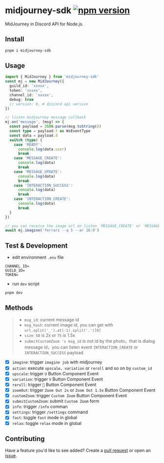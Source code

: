# midjourney-sdk <a href="https://www.npmjs.com/package/midjourney-sdk"><img src="https://img.shields.io/npm/v/midjourney-sdk.svg?maxAge=3600" alt="npm version" /></a>

MidJourney in Discord API for Node.js.

## Install

```bash
pnpm i midjourney-sdk
```

## Usage

```typescript
import { MidJourney } from 'midjourney-sdk'
const mj = new MidJourney({
  guild_id: 'xxxxx',
  token: 'xxxxx',
  channel_id: 'xxxxx',
  debug: true
  // version: 9, # discord api version
})

// listen midjourney message callback
mj.on('message', (msg) => {
  const payload = JSON.parse(msg.toString())
  const type = payload.t as WsEventType
  const data = payload.d
  switch (type) {
    case 'READY':
      console.log(data.user)
      break
    case 'MESSAGE_CREATE':
      console.log(data)
      break
    case 'MESSAGE_UPDATE':
      console.log(data)
      break
    case 'INTERACTION_SUCCESS':
      console.log(data)
      break
    case 'INTERACTION_CREATE':
      console.log(data)
      break
  }
})

// you can receive the image url on listen `MESSAGE_CREATE` or `MESSAGE_UPDATE` type of the `message` event
await mj.imagine('ferrari --q 5 --ar 16:9')
```

## Test & Development

- edit environment `.env` file

```
CHANNEL_ID=
GUILD_ID=
TOKEN=
```

- run `dev` script

```bash
pnpm dev
```

## Methods

> - `msg_id`: current message id
> - `msg_hash`: current image id, you can get with `url.split('_').at(-1).split('.')[0]`
> - `size`: `50` is 2x or `75` is 1.5x
> - `submitCustomZoom 's msg_id` is not id by the photo，that is dialog message id，you can listen event `INTERACTION_CREATE` or `INTERACTION_SUCCESS` payload

- [x] `imagine`: trigger `imagine job` with midjourney
- [x] `action`: execute `upscale`、`variation` or `reroll` and so on by `custom_id`
- [x] `upscale`: trigger `U` Button Component Event
- [x] `variation`: trigger `V` Button Component Event
- [x] `reroll`: trigger `🔄` Button Component Event
- [x] `zoomOut`: trigger `Zoom Out 2x` or `Zoom Out 1.5x` Button Component Event
- [x] `customZoom`: trigger `Custom Zoom` Button Component Event
- [x] `submitCustomZoom`: submit `Custom Zoom` form
- [x] `info`: trigger `/info` comman
- [x] `settings`: trigger `/settings` command
- [x] `fast`: toggle `fast` mode in global
- [x] `relax`: toggle `relax` mode in global

## Contributing

Have a feature you'd like to see added? Create a [pull request](https://github.com/LaiBaoYuan/midjourney-sdk/pulls) or open an [issue](https://github.com/LaiBaoYuan/midjourney-sdk/issues).
